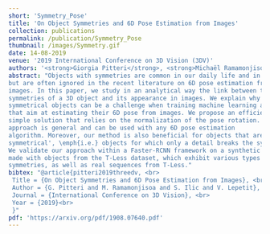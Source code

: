 ```yaml
---
short: 'Symmetry_Pose'
title: 'On Object Symmetries and 6D Pose Estimation from Images'
collection: publications
permalink: /publication/Symmetry_Pose
thumbnail: /images/Symmetry.gif
date: 14-08-2019
venue: '2019 International Conference on 3D Vision (3DV)'
authors: '<strong>Giorgia Pitteri</strong>, <strong>Michaël Ramamonjisoa</strong>, Slobodan Ilic and Vincent Lepetit'
abstract: "Objects with symmetries are common in our daily life and in industrial contexts,
but are often ignored in the recent literature on 6D pose estimation from
images. In this paper, we study in an analytical way the link between the
symmetries of a 3D object and its appearance in images. We explain why
symmetrical objects can be a challenge when training machine learning algorithms
that aim at estimating their 6D pose from images. We propose an efficient and
simple solution that relies on the normalization of the pose rotation. Our
approach is general and can be used with any 6D pose estimation
algorithm. Moreover, our method is also beneficial for objects that are 'almost
symmetrical', \emph{i.e.} objects for which only a detail breaks the symmetry.
We validate our approach within a Faster-RCNN framework on a synthetic dataset
made with objects from the T-Less dataset, which exhibit various types of
symmetries, as well as real sequences from T-Less."
bibtex: "@article{pitteri2019threedv, <br>
 Title = {On Object Symmetries and 6D Pose Estimation from Images}, <br>
 Author = {G. Pitteri and M. Ramamonjisoa and S. Ilic and V. Lepetit}, <br>
 Journal = {International Conference on 3D Vision}, <br>
 Year = {2019}<br>
 }"
pdf: 'https://arxiv.org/pdf/1908.07640.pdf'
---
```


